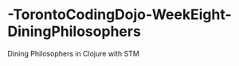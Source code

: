 -TorontoCodingDojo-WeekEight-DiningPhilosophers
===============================================

Dining Philosophers in Clojure with STM